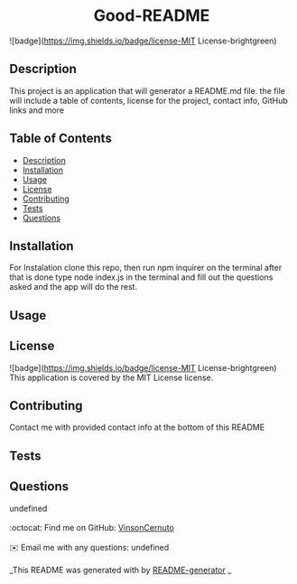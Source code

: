 
  <h1 align="center">Good-README</h1>
    
  ![badge](https://img.shields.io/badge/license-MIT License-brightgreen)<br />
  
  ## Description
   This project is an application that will generator a README.md file. the file will include a table of contents, license for the project, contact info, GitHub links and more
  
   ## Table of Contents
  - [Description](#description)
  - [Installation](#installation)
  - [Usage](#usage)
  - [License](#license)
  - [Contributing](#contributing)
  - [Tests](#tests)
  - [Questions](#questions)
  
  ## Installation
  For Instalation clone this repo, then run npm inquirer on the terminal after that is done type node index.js in the terminal and fill out the questions asked and the app will do the rest.
  
  ## Usage
  
  
  ## License
  ![badge](https://img.shields.io/badge/license-MIT License-brightgreen)
  <br />
  This application is covered by the MIT License license. 
  
  ## Contributing
  Contact me with provided contact info at the bottom of this README
 
  ## Tests
  
  
  ## Questions
  undefined<br />
  <br />
  :octocat: Find me on GitHub: [VinsonCernuto](https://github.com/VinsonCernuto)<br />
  <br />
  ✉️ Email me with any questions: undefined<br /><br />
  _This README was generated with by [README-generator](https://github.com/jpd61/README-generator) _
      